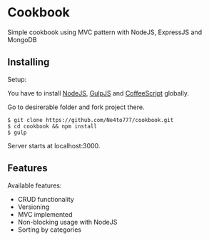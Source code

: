 # Cookbook

Simple cookbook using MVC pattern with NodeJS, ExpressJS and MongoDB

## Installing

Setup:

You have to install [NodeJS](http://nodejs.org/), [GulpJS](https://github.com/gulpjs/gulp/) and [CoffeeScript](http://coffeescript.org/) globally.

Go to desirerable folder and fork project there.

```
$ git clone https://github.com/Ne4to777/cookbook.git
$ cd cookbook && npm install
$ gulp
```
Server starts at localhost:3000.

## Features

Available features:
 + CRUD functionality
 + Versioning
 + MVC implemented
 + Non-blocking usage with NodeJS
 + Sorting by categories
